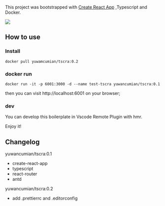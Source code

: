 This project was bootstrapped with [Create React App](https://github.com/facebook/create-react-app) ,Typescript and Docker.

![](http://tchuang.oss-cn-chengdu.aliyuncs.com/2019-12-04-060832.jpg)

## How to use

### Install

`docker pull yuwamcumian/tscra:0.2`

### docker run

`docker run -it -p 6001:3000 -d --name test-tscra yuwancumian/tscra:0.1`

then you can visit http://localhost:6001 on your browser;

### dev

You can develop this boilerplate in Vscode Remote Plugin with hmr.

Enjoy it!

## Changelog

yuwancumian/tscra:0.1

- create-react-app
- typescript
- react-router
- antd

yuwancumian/tscra:0.2

- add .prettierrc and .editorconfig

